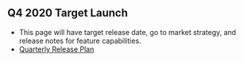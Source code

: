 ## Q4 2020 Target Launch

- This page will have target release date, go to market strategy, and release notes for feature capabilities.
- [Quarterly Release Plan](https://github.com/department-of-veterans-affairs/va.gov-team/blob/master/products/health-care/questionnaire/release-plan/quarterly-sprint-planning.md#q4-target-release-launch-summary-of-feature-capabilities)
